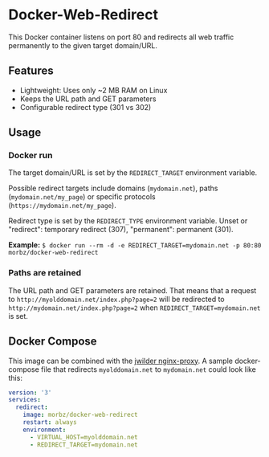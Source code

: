 # Docker-Web-Redirect #

This Docker container listens on port 80 and redirects all web traffic permanently to the given target domain/URL.

## Features ##
- Lightweight: Uses only ~2 MB RAM on Linux
- Keeps the URL path and GET parameters
- Configurable redirect type (301 vs 302)

## Usage ##
### Docker run ###
The target domain/URL is set by the `REDIRECT_TARGET` environment variable.  

Possible redirect targets include domains (`mydomain.net`), paths (`mydomain.net/my_page`) or specific protocols (`https://mydomain.net/my_page`).

Redirect type is set by the `REDIRECT_TYPE` environment variable. Unset or "redirect": temporary redirect (307), "permanent": permanent (301).

**Example:** `$ docker run --rm -d -e REDIRECT_TARGET=mydomain.net -p 80:80 morbz/docker-web-redirect`

### Paths are retained ###
The URL path and GET parameters are retained. That means that a request to `http://myolddomain.net/index.php?page=2` will be redirected to `http://mydomain.net/index.php?page=2` when `REDIRECT_TARGET=mydomain.net` is set.

## Docker Compose ##
This image can be combined with the [jwilder nginx-proxy](https://hub.docker.com/r/jwilder/nginx-proxy/). A sample docker-compose file that redirects `myolddomain.net` to `mydomain.net` could look like this:

```yaml
version: '3'
services:
  redirect:
    image: morbz/docker-web-redirect
    restart: always
    environment:
      - VIRTUAL_HOST=myolddomain.net
      - REDIRECT_TARGET=mydomain.net
```
